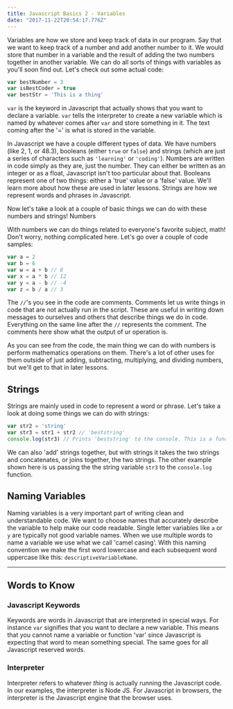 ```yaml
---
title: Javascript Basics 2 - Variables
date: "2017-11-22T20:54:17.776Z"
---
```


Variables are how we store and keep track of data in our program. Say that we want to keep track of a number and add another number to it. We would store that number in a variable and the result of adding the two numbers together in another variable. We can do all sorts of things with variables as you'll soon find out. Let's check out some actual code:

```javascript
var bestNumber = 3
var isBestCoder = true
var bestStr = 'This is a thing'
```

`var` is the keyword in Javascript that actually shows that you want to declare a variable. `var` tells the interpreter to create a new variable which is named by whatever comes after `var` and store something in it. The text coming after the '=' is what is stored in the variable.

In Javascript we have a couple different types of data. We have numbers (like 2, 1, or 48.3), booleans (either `true` or `false`) and strings (which are just a series of characters such as `'learning'` or `'coding'`). Numbers are written in code simply as they are, just the number. They can either be written as an integer or as a float, Javascript isn't too particular about that. Booleans represent one of two things: either a 'true' value or a 'false' value. We'll learn more about how these are used in later lessons. Strings are how we represent words and phrases in Javascript.

Now let's take a look at a couple of basic things we can do with these numbers and strings!
Numbers

With numbers we can do things related to everyone's favorite subject, math! Don't worry, nothing complicated here. Let's go over a couple of code samples:

```js
var a = 2
var b = 6
var w = a + b // 8
var x = a * b // 12
var y = a - b // -4
var z = b / a // 3
```

The `//`'s you see in the code are comments. Comments let us write things in code that are not actually run in the script. These are useful in writing down messages to ourselves and others that describe things we do in code. Everything on the same line after the `//` represents the comment. The comments here show what the output of ur operation is.

As you can see from the code, the main thing we can do with numbers is perform mathematics operations on them. There's a lot of other uses for them outside of just adding, subtracting, multiplying, and dividing numbers, but we'll get to that in later lessons.

## Strings

Strings are mainly used in code to represent a word or phrase. Let's take a look at doing some things we can do with strings:

```js
var str2 = 'string'
var str3 = str1 + str2 // 'beststring'
console.log(str3) // Prints 'beststring' to the console. This is a function which we'll take about in the next lesson
```

We can also 'add' strings together, but with strings it takes the two strings and concatenates, or joins together, the two strings. The other example shown here is us passing the the string variable `str3` to the `console.log` function.

## Naming Variables

Naming variables is a very important part of writing clean and understandable code. We want to choose names that accurately describe the variable to help make our code readable. Single letter variables like `a` or `y` are typically not good variable names. When we use multiple words to name a variable we use what we call 'camel casing'. With this naming convention we make the first word lowercase and each subsequent word uppercase like this: `descriptiveVariableName`.

---

## Words to Know

### Javascript Keywords

Keywords are words in Javascript that are interpreted in special ways. For instance `var` signifies that you want to declare a new variable. This means that you cannot name a variable or function 'var' since Javascript is expecting that word to mean something special. The same goes for all Javascript reserved words.

### Interpreter

Interpreter refers to whatever _thing_ is actually running the Javascript code. In our examples, the interpreter is Node JS. For Javascript in browsers, the interpreter is the Javascript engine that the browser uses.
